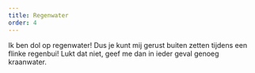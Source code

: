 ```yaml
---
title: Regenwater
order: 4
---
```


Ik ben dol op regenwater! Dus je kunt mij gerust buiten zetten tijdens een flinke regenbui! Lukt dat niet, geef me dan in ieder geval genoeg kraanwater. 